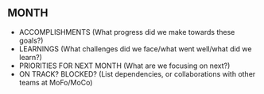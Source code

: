 ## MONTH

* ACCOMPLISHMENTS (What progress did we make towards these goals?)
* LEARNINGS (What challenges did we face/what went well/what did we learn?)
* PRIORITIES FOR NEXT MONTH (What are we focusing on next?)
* ON TRACK? BLOCKED? (List dependencies, or collaborations with other teams at MoFo/MoCo)
